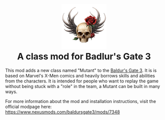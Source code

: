 <h1 align="center">
  <br>
  <a href="https://github.com/s0md3v/Mutant-Class"><img src="./Mutant%20Class/Public/Game/GUI/Assets/ClassIcons/hotbar/Mutant.png" alt="Mutant Icon"></a>
  <br>
  A class mod for Badlur's Gate 3
  <br>
</h1>

This mod adds a new class named "Mutant" to the [Baldur's Gate 3](https://baldursgate3.game/). It is is based on Marvel's X-Men comics and heavily borrows skills and abilities from the characters. It is intended for people who want to replay the game without being stuck with a "role" in the team, a Mutant can be built in many ways.

For more information about the mod and installation instructions, visit the official modpage here: https://www.nexusmods.com/baldursgate3/mods/7348
